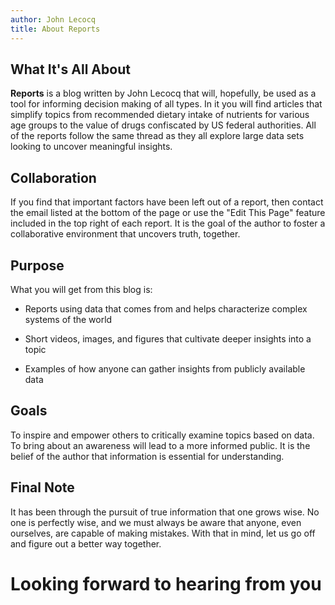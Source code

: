 ```yaml
---
author: John Lecocq
title: About Reports
---
```


## What It's All About

**Reports** is a blog written by John Lecocq that will, hopefully, be used as a tool for informing decision making of all types. In it you will find articles that simplify topics from recommended dietary intake of nutrients for various age groups to the value of drugs confiscated by US federal authorities. All of the reports follow the same thread as they all explore large data sets looking to uncover meaningful insights.

## Collaboration

If you find that important factors have been left out of a report, then contact the email listed at the bottom of the page or use the "Edit This Page" feature included in the top right of each report. It is the goal of the author to foster a collaborative environment that uncovers truth, together.

## Purpose

What you will get from this blog is:

- Reports using data that comes from and helps characterize complex systems of the world

- Short videos, images, and figures that cultivate deeper insights into a topic

- Examples of how anyone can gather insights from publicly available data

## Goals

To inspire and empower others to critically examine topics based on data. To bring about an awareness will lead to a more informed public. It is the belief of the author that information is essential for understanding. 

## Final Note

It has been through the pursuit of true information that one grows wise. No one is perfectly wise, and we must always be aware that anyone, even ourselves, are capable of making mistakes. With that in mind, let us go off and figure out a better way together. 

# Looking forward to hearing from you

